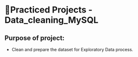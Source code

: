 # 📌Practiced Projects - Data_cleaning_MySQL

## Purpose of project:
* Clean and prepare the dataset for Exploratory Data process.


